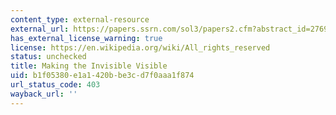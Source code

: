 ```yaml
---
content_type: external-resource
external_url: https://papers.ssrn.com/sol3/papers2.cfm?abstract_id=2769027
has_external_license_warning: true
license: https://en.wikipedia.org/wiki/All_rights_reserved
status: unchecked
title: Making the Invisible Visible
uid: b1f05380-e1a1-420b-be3c-d7f0aaa1f874
url_status_code: 403
wayback_url: ''
---
```

